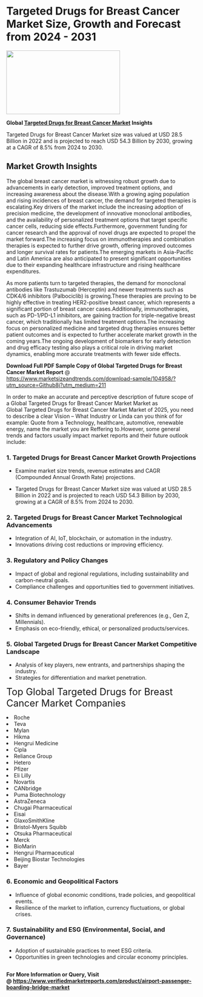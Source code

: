 <H1>Targeted Drugs for Breast Cancer Market Size, Growth and Forecast from 2024 - 2031</H1><img class="aligncenter size-medium wp-image-584254" src="https://thirdeyenews.in/wp-content/uploads/2024/09/Global-Market-Research-300x168.jpeg" alt="" width="300" height="168" /><p><strong>Global&nbsp;<a href="https://www.marketsizeandtrends.com/download-sample/104958/?utm_source=Github8j?utm_medium=211">Targeted Drugs for Breast Cancer Market</a> Insights</strong></p><p>Targeted Drugs for Breast Cancer Market size was valued at USD 28.5 Billion in 2022 and is projected to reach USD 54.3 Billion by 2030, growing at a CAGR of 8.5% from 2024 to 2030.</p><p><h2>Market Growth Insights</h2> <p>The global breast cancer market is witnessing robust growth due to advancements in early detection, improved treatment options, and increasing awareness about the disease.With a growing aging population and rising incidences of breast cancer, the demand for targeted therapies is escalating.Key drivers of the market include the increasing adoption of precision medicine, the development of innovative monoclonal antibodies, and the availability of personalized treatment options that target specific cancer cells, reducing side effects.Furthermore, government funding for cancer research and the approval of novel drugs are expected to propel the market forward.The increasing focus on immunotherapies and combination therapies is expected to further drive growth, offering improved outcomes and longer survival rates for patients.The emerging markets in Asia-Pacific and Latin America are also anticipated to present significant opportunities due to their expanding healthcare infrastructure and rising healthcare expenditures.</p> <p>As more patients turn to targeted therapies, the demand for monoclonal antibodies like Trastuzumab (Herceptin) and newer treatments such as CDK4/6 inhibitors (Palbociclib) is growing.These therapies are proving to be highly effective in treating HER2-positive breast cancer, which represents a significant portion of breast cancer cases.Additionally, immunotherapies, such as PD-1/PD-L1 inhibitors, are gaining traction for triple-negative breast cancer, which traditionally has limited treatment options.The increasing focus on personalized medicine and targeted drug therapies ensures better patient outcomes and is expected to further accelerate market growth in the coming years.The ongoing development of biomarkers for early detection and drug efficacy testing also plays a critical role in driving market dynamics, enabling more accurate treatments with fewer side effects.</p> <p><span class=""><strong>Download Full PDF Sample Copy of Global Targeted Drugs for Breast Cancer Market Report</strong> @ <a href="https://www.marketsizeandtrends.com/download-sample/104958/?utm_source=Github8j?utm_medium=211" target="_blank">https://www.marketsizeandtrends.com/download-sample/104958/?utm_source=Github8j?utm_medium=211</a></span></p><p>In order to make an accurate and perceptive description of future scope of a Global&nbsp;Targeted Drugs for Breast Cancer Market Market as Global&nbsp;Targeted Drugs for Breast Cancer Market Market of 2025, you need to describe a clear Vision &ndash; What Industry or Linda can you think of for example: Quote from a Technology, healthcare, automotive, renewable energy, name the market you are Reffering to.However, some general trends and factors usually impact market reports and their future outlook include:</p><h3>1.&nbsp;<strong>Targeted Drugs for Breast Cancer Market Growth Projections</strong></h3><ul><li>Examine market size trends, revenue estimates and CAGR (Compounded Annual Growth Rate) projections.</li><li><p>Targeted Drugs for Breast Cancer Market size was valued at USD 28.5 Billion in 2022 and is projected to reach USD 54.3 Billion by 2030, growing at a CAGR of 8.5% from 2024 to 2030.</p></li></ul><h3>2.&nbsp;<strong>Targeted Drugs for Breast Cancer Market Technological Advancements</strong></h3><ul><li>Integration of AI, IoT, blockchain, or automation in the industry.</li><li>Innovations driving cost reductions or improving efficiency.</li></ul><h3>3.&nbsp;<strong>Regulatory and Policy Changes</strong></h3><ul><li>Impact of global and regional regulations, including sustainability and carbon-neutral goals.</li><li>Compliance challenges and opportunities tied to government initiatives.</li></ul><h3>4.&nbsp;<strong>Consumer Behavior Trends</strong></h3><ul><li>Shifts in demand influenced by generational preferences (e.g., Gen Z, Millennials).</li><li>Emphasis on eco-friendly, ethical, or personalized products/services.</li></ul><h3>5.&nbsp;<strong>Global Targeted Drugs for Breast Cancer Market Competitive Landscape</strong></h3><ul><li>Analysis of key players, new entrants, and partnerships shaping the industry.</li><li>Strategies for differentiation and market penetration.</li></ul><p data-pm-slice="1 1 []"><span style="color: inherit; font-family: inherit; font-size: 25px;">Top Global Targeted Drugs for Breast Cancer Market Companies</span></p><div class="" data-test-id=""><p><li>Roche</li><li> Teva</li><li> Mylan</li><li> Hikma</li><li> Hengrui Medicine</li><li> Cipla</li><li> Reliance Group</li><li> Hetero</li><li> Pfizer</li><li> Eli Lilly</li><li> Novartis</li><li> CANbridge</li><li> Puma Biotechnology</li><li> AstraZeneca</li><li> Chugai Pharmaceutical</li><li> Eisai</li><li> GlaxoSmithKline</li><li> Bristol-Myers Squibb</li><li> Otsuka Pharmaceutical</li><li> Merck</li><li> BioMarin</li><li> Hengrui Pharmaceutical</li><li> Beijing Biostar Technologies</li><li> Bayer</li></p></div><h3>6.&nbsp;<strong>Economic and Geopolitical Factors</strong></h3><ul><li>Influence of global economic conditions, trade policies, and geopolitical events.</li><li>Resilience of the market to inflation, currency fluctuations, or global crises.</li></ul><h3>7.&nbsp;<strong>Sustainability and ESG (Environmental, Social, and Governance)</strong></h3><ul><li>Adoption of sustainable practices to meet ESG criteria.</li><li>Opportunities in green technologies and circular economy principles.</li></ul><h2><strong style="font-size: 14px;">For More Information or Query, Visit @&nbsp;</strong><a style="background-color: #ffffff; font-size: 14px;" href="https://www.marketsizeandtrends.com/report/targeted-drugs-for-breast-cancer-market/" target="_blank">https://www.verifiedmarketreports.com/product/airport-passenger-boarding-bridge-market</a></h2>